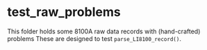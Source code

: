 # test_raw_problems

This folder holds some 8100A raw data records with (hand-crafted) problems
These are designed to test `parse_LI8100_record()`.
